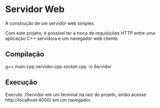 # Servidor Web
A construção de um servidor web simples.

Com este projeto, é possível ter a troca de requisições HTTP entre uma aplicação C++ servidora e um navegador web cliente.

## Compilação
g++ main.cpp servidor.cpp socket.cpp -o Servidor

## Execução
Execute ./Servidor em um terminal na raiz do projeto, então acesse http://localhost:4000/ em um navegador. 
